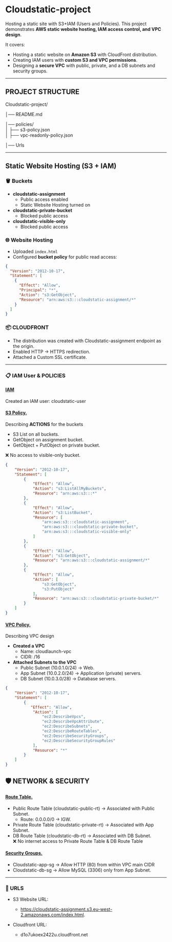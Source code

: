 # Cloudstatic-project
Hosting a static site with S3+IAM (Users and Policies). This project demonstrates **AWS static website hosting, IAM access control, and VPC design**.  

It covers:
- Hosting a static website on **Amazon S3** with CloudFront distribution.
- Creating IAM users with **custom S3 and VPC permissions**.
- Designing a **secure VPC** with public, private, and a DB subnets and security groups.

---

## PROJECT STRUCTURE
Cloudstatic-project/

│── README.md  

│── policies/ <br>
│   ├── s3-policy.json      
│   ├── vpc-readonly-policy.json  

│── Urls

---

## Static Website Hosting (S3 + IAM)

### 🪣 Buckets
- **cloudstatic-assignment**
  - Public access enabled
  - Static Website Hosting turned on
- **cloudstatic-private-bucket**
  - Blocked public access
- **cloudstatic-visible-only**
  - Blocked public access

### 🌐 Website Hosting
- Uploaded `index.html` 
- Configured **bucket policy** for public read access:
```json
{
  "Version": "2012-10-17",
  "Statement": [
    {
      "Effect": "Allow",
      "Principal": "*",
      "Action": "s3:GetObject",
      "Resource": "arn:aws:s3:::cloudstatic-assignment/*"
    }
  ]
}
```
### 📦 CLOUDFRONT
- The distribution was created with Cloudstatic-assignment endpoint as the origin.
- Enabled HTTP → HTTPS redirection.
- Attached a Custom SSL certificate.

---
### 📋 IAM User & POLICIES
#### <ins> IAM </ins>
Created an IAM user: cloudstatic-user
#### <ins> S3 Policy. </ins> 
Describing **ACTIONS** for the buckets

- S3 List on all buckets.
- GetObject on assignment bucket.
- GetObject + PutObject on private bucket.

❌ No access to visible-only bucket.
```json
{
    "Version": "2012-10-17",
    "Statement": [
        {
            "Effect": "Allow",
            "Action": "s3:ListAllMyBuckets",
            "Resource": "arn:aws:s3:::*"
        },
        {
            "Effect": "Allow",
            "Action": "s3:ListBucket",
            "Resource": [
                "arn:aws:s3:::cloudstatic-assignment",
                "arn:aws:s3:::cloudstatic-private-bucket",
                "arn:aws:s3:::cloudstatic-visible-only"
            ]
        },
        {
            "Effect": "Allow",
            "Action": "s3:GetObject",
            "Resource": "arn:aws:s3:::cloudstatic-assignment/*"
        },
        {
            "Effect": "Allow",
            "Action": [
                "s3:GetObject",
                "s3:PutObject"
            ],
            "Resource": "arn:aws:s3:::cloudstatic-private-bucket/*"
        }
    ]
}
```
#### <ins> VPC Policy. </ins>
Describing VPC design
- **Created a VPC**
  - Name: cloudlaunch-vpc
  - CIDR: /16
- **Attached Subnets to the VPC**
  - Public Subnet (10.0.1.0/24) → Web.
  - App Subnet (10.0.2.0/24) → Application (private) servers.
  - DB Subnet (10.0.3.0/28) → Database servers.
```json
{
    "Version": "2012-10-17",
    "Statement": [
        {
           "Effect": "Allow",
            "Action": [
                "ec2:DescribeVpcs",
                "ec2:DescribeVpcAttribute",
                "ec2:DescribeSubnets",
                "ec2:DescribeRouteTables",
                "ec2:DescribeSecurityGroups",
                "ec2:DescribeSecurityGroupRules"
            ],
            "Resource": "*"
        }
    ]
}
```
## 🛡️ NETWORK & SECURITY
#### <ins> Route Table.</ins>
-  Public Route Table (cloudstatic-public-rt) → Associated with Public Subnet.
    - Route: 0.0.0.0/0 → IGW. <br>
-  Private Route Table (cloudstatic-private-rt) → Associated with App Subnet.<br>
-  DB Route Table (cloudstatic-db-rt) → Associated with DB Subnet. <br>
❌ No internet access to Private Route Table & DB Route Table

#### <ins> Security Groups. </ins>
-  Cloudstatic-app-sg → Allow HTTP (80) from within VPC main CIDR
-  Cloudstatic-db-sg → Allow MySQL (3306) only from App Subnet.

---
### 🔗 URLS
-  S3 Website URL:
   -  https://cloudstatic-assignment.s3.eu-west-2.amazonaws.com/index.html.

-  Cloudfront URL:
   -   d1o7ukoex2422u.cloudfront.net
